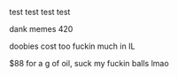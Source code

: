 test test test test


dank memes 420 

doobies cost too fuckin much in IL

$88 for a g of oil, suck my fuckin balls lmao
